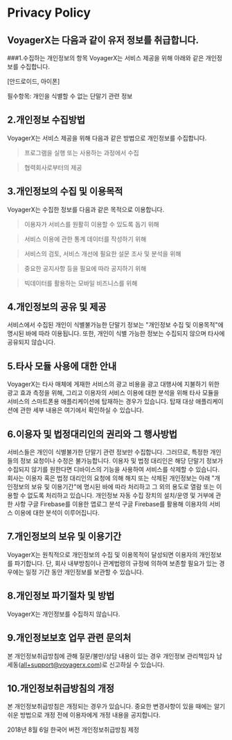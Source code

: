 Privacy Policy
==============
VoyagerX는 다음과 같이 유저 정보를 취급합니다.
---------------------------------------

###1.수집하는 개인정보의 항목
VoyagerX는 서비스 제공을 위해 아래와 같은 개인정보를 수집합니다.

[안드로이드, 아이폰]

필수항목: 개인을 식별할 수 없는 단말기 관련 정보

2.개인정보 수집방법
-------------
VoyagerX는 서비스 제공을 위해 다음과 같은 방법으로 개인정보를 수집합니다.

>프로그램을 실행 또는 사용하는 과정에서 수집

>협력회사로부터의 제공

3.개인정보의 수집 및 이용목적
-------------------
VoyagerX는 수집한 정보를 다음과 같은 목적으로 이용합니다.

>이용자가 서비스를 원활히 이용할 수 있도록 돕기 위해

>서비스 이용에 관한 통계 데이터를 작성하기 위해

>서비스의 검토, 서비스 개선에 필요한 설문 조사 및 분석을 위해

>중요한 공지사항 등을 필요에 따라 공지하기 위해

>빅데이터를 활용하는 모바일 비즈니스를 위해

4.개인정보의 공유 및 제공
------------------
서비스에서 수집된 개인이 식별불가능한 단말기 정보는 "개인정보 수집 및 이용목적"에 명시된 바에 따라 이용됩니다. 또한, 개인이 식별 가능한 정보는 수집되지 않으며 타사에 공유되지 않습니다.

5.타사 모듈 사용에 대한 안내
---------------------
VoyagerX는 타사 매체에 게재한 서비스의 광고 비용을 광고 대행사에 지불하기 위한 광고 효과 측정을 위해, 그리고 이용자의 서비스 이용에 대한 분석을 위해 타사 모듈을 서비스의 스마트폰용 애플리케이션에 탑재하는 경우가 있습니다. 탑재 대상 애플리케이션에 관한 세부 내용은 여기에서 확인하실 수 있습니다.

6.이용자 및 법정대리인의 권리와 그 행사방법
--------------------------------
서비스들은 개인이 식별불가한 단말기 관련 정보만 수집합니다. 그러므로, 특정한 개인들의 정보 요청이나 수정은 불가능합니다.
이용자 및 법정 대리인은 해당 단말기 정보가 수집되지 않기를 원한다면 디바이스의 기능을 사용하여 서비스를 삭제할 수 있습니다.
회사는 이용자 혹은 법정 대리인의 요청에 의해 해지 또는 삭제된 개인정보는 아래 "개인정보의 보유 및 이용기간"에 명시된 바에 따라 처리하고 그 외의 용도로 열람 또는 이용할 수 없도록 처리하고 있습니다.
개인정보 자동 수집 장치의 설치/운영 및 거부에 관한 사항
구글 Firebase를 이용한 앱로그 분석
구글 Firebase를 활용해 이용자의 서비스 이용에 대한 분석이 이루어집니다.

7.개인정보의 보유 및 이용기간
---------------------
VoyagerX는 원칙적으로 개인정보의 수집 및 이용목적이 달성되면 이용자의 개인정보를 파기합니다. 단, 회사 내부방침이나 관계법령의 규정에 의하여 보존할 필요가 있는 경우에는 일정 기간 동안 개인정보를 보관할 수 있습니다.

8.개인정보 파기절차 및 방법
-------------------
VoyagerX는 개인정보를 수집하지 않습니다.

9.개인정보보호 업무 관련 문의처
-----------------------
본 개인정보취급방침에 관해 질문/불만/상담 내용이 있는 경우 개인정보 관리책임자 남세동(all+support@voyagerx.com)로 신고하실 수 있습니다.

10.개인정보취급방침의 개정
------------------
본 개인정보취급방침은 개정되는 경우가 있습니다. 중요한 변경사항이 있을 때에는 알기 쉬운 방법으로 개정 전에 이용자에게 개정 내용을 공지합니다.

2018년 8월 6일 한국어 버전 개인정보취급방침 제정
